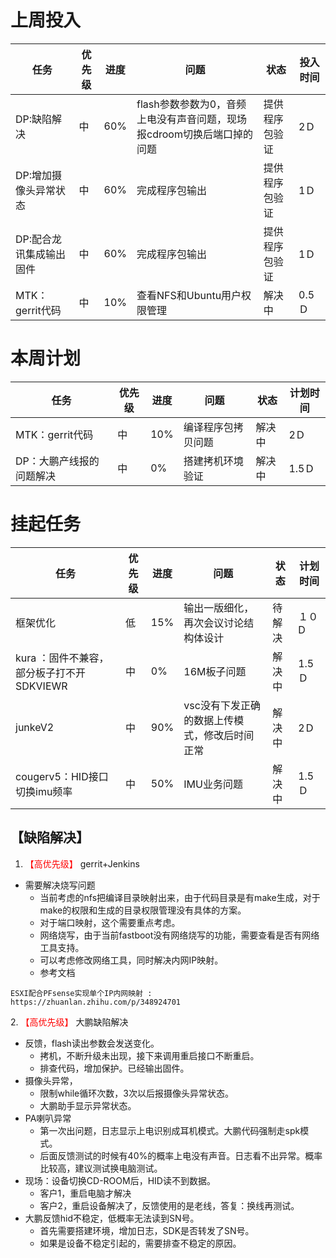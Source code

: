 
# 上周投入
| 任务| 优先级 | 进度 | 问题| 状态|投入时间 |
|-----|-------| ---- | ---|----|--------|
|DP:缺陷解决| 中 |60%|flash参数参数为0，音频上电没有声音问题，现场报cdroom切换后端口掉的问题|提供程序包验证|2Ｄ|
|DP:增加摄像头异常状态| 中 |60%|完成程序包输出|提供程序包验证|1Ｄ|
|DP:配合龙讯集成输出固件| 中 |60%|完成程序包输出|提供程序包验证|1Ｄ|
|MTK：gerrit代码| 中 |10%|查看NFS和Ubuntu用户权限管理|解决中|0.5Ｄ|

# 本周计划
| 任务| 优先级 | 进度 | 问题| 状态|计划时间 |
|-----|-------| ---- | ---|----|--------|
|MTK：gerrit代码| 中 |10%|编译程序包拷贝问题|解决中|2Ｄ|
|DP：大鹏产线报的问题解决| 中 |0%|搭建拷机环境验证|解决中|1.5Ｄ|


# 挂起任务
| 任务| 优先级 | 进度 | 问题| 状态|计划时间 |
|-----|-------| ---- | ---|----|--------|
|框架优化 | 低 | 15%  | 输出一版细化，再次会议讨论结构体设计 | 待解决 | １０D|
|kura ：固件不兼容，部分板子打不开SDKVIEWR| 中 |0%|16M板子问题|解决中|1.5Ｄ|
|junkeV2| 中 |90%|vsc没有下发正确的数据上传模式，修改后时间正常|解决中|2Ｄ|
|cougerv5：HID接口切换imu频率| 中 |50%|IMU业务问题|解决中|1.5Ｄ|
## 【缺陷解决】


1. <font color='red'> 【高优先级】  </font>gerrit+Jenkins
- 需要解决烧写问题
  - 当前考虑的nfs把编译目录映射出来，由于代码目录是有make生成，对于make的权限和生成的目录权限管理没有具体的方案。
  - 对于端口映射，这个需要重点考虑。
  - 网络烧写，由于当前fastboot没有网络烧写的功能，需要查看是否有网络工具支持。
  - 可以考虑修改网络工具，同时解决内网IP映射。
  - 参考文档
```
ESXI配合PFsense实现单个IP内网映射 : https://zhuanlan.zhihu.com/p/348924701

```



2.<font color='red'> 【高优先级】  </font> 大鹏缺陷解决
- 反馈，flash读出参数会发送变化。
  -  拷机，不断升级未出现，接下来调用重启接口不断重启。
  -  排查代码，增加保护。已经输出固件。
- 摄像头异常，
  - 限制while循环次数，3次以后报摄像头异常状态。
  - 大鹏助手显示异常状态。
- PA喇叭异常
  - 第一次出问题，日志显示上电识别成耳机模式。大鹏代码强制走spk模式。
  - 后面反馈测试的时候有40%的概率上电没有声音。日志看不出异常。概率比较高，建议测试换电脑测试。
- 现场：设备切换CD-ROOM后，HID读不到数据。
    - 客户1，重启电脑才解决
    - 客户2，重启设备解决了，反馈使用的是老线，答复：换线再测试。
- 大鹏反馈hid不稳定，低概率无法读到SN号。
  - 首先需要搭建环境，增加日志，SDK是否转发了SN号。
  - 如果是设备不稳定引起的，需要排查不稳定的原因。


